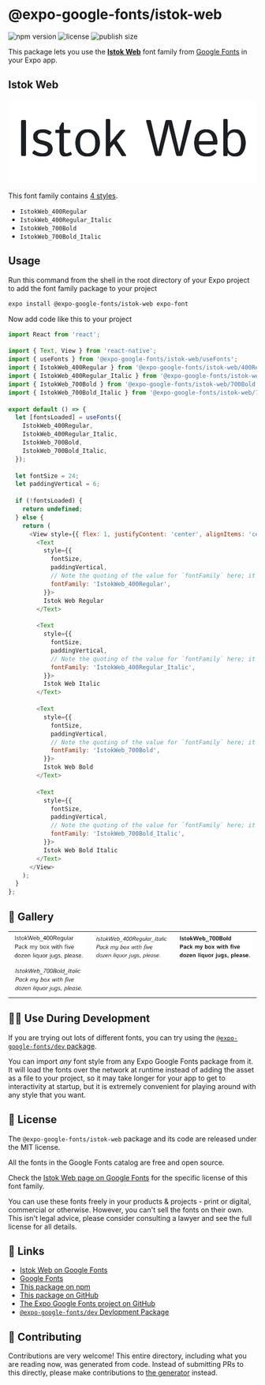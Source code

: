 # @expo-google-fonts/istok-web

![npm version](https://flat.badgen.net/npm/v/@expo-google-fonts/istok-web)
![license](https://flat.badgen.net/github/license/expo/google-fonts)
![publish size](https://flat.badgen.net/packagephobia/install/@expo-google-fonts/istok-web)

This package lets you use the [**Istok Web**](https://fonts.google.com/specimen/Istok+Web) font family from [Google Fonts](https://fonts.google.com/) in your Expo app.

## Istok Web

![Istok Web](./font-family.png)

This font family contains [4 styles](#-gallery).

- `IstokWeb_400Regular`
- `IstokWeb_400Regular_Italic`
- `IstokWeb_700Bold`
- `IstokWeb_700Bold_Italic`

## Usage

Run this command from the shell in the root directory of your Expo project to add the font family package to your project
```sh
expo install @expo-google-fonts/istok-web expo-font
```

Now add code like this to your project
```js
import React from 'react';

import { Text, View } from 'react-native';
import { useFonts } from '@expo-google-fonts/istok-web/useFonts';
import { IstokWeb_400Regular } from '@expo-google-fonts/istok-web/400Regular';
import { IstokWeb_400Regular_Italic } from '@expo-google-fonts/istok-web/400Regular_Italic';
import { IstokWeb_700Bold } from '@expo-google-fonts/istok-web/700Bold';
import { IstokWeb_700Bold_Italic } from '@expo-google-fonts/istok-web/700Bold_Italic';

export default () => {
  let [fontsLoaded] = useFonts({
    IstokWeb_400Regular,
    IstokWeb_400Regular_Italic,
    IstokWeb_700Bold,
    IstokWeb_700Bold_Italic,
  });

  let fontSize = 24;
  let paddingVertical = 6;

  if (!fontsLoaded) {
    return undefined;
  } else {
    return (
      <View style={{ flex: 1, justifyContent: 'center', alignItems: 'center' }}>
        <Text
          style={{
            fontSize,
            paddingVertical,
            // Note the quoting of the value for `fontFamily` here; it expects a string!
            fontFamily: 'IstokWeb_400Regular',
          }}>
          Istok Web Regular
        </Text>

        <Text
          style={{
            fontSize,
            paddingVertical,
            // Note the quoting of the value for `fontFamily` here; it expects a string!
            fontFamily: 'IstokWeb_400Regular_Italic',
          }}>
          Istok Web Italic
        </Text>

        <Text
          style={{
            fontSize,
            paddingVertical,
            // Note the quoting of the value for `fontFamily` here; it expects a string!
            fontFamily: 'IstokWeb_700Bold',
          }}>
          Istok Web Bold
        </Text>

        <Text
          style={{
            fontSize,
            paddingVertical,
            // Note the quoting of the value for `fontFamily` here; it expects a string!
            fontFamily: 'IstokWeb_700Bold_Italic',
          }}>
          Istok Web Bold Italic
        </Text>
      </View>
    );
  }
};

```

## 🔡 Gallery


||||
|-|-|-|
|![IstokWeb_400Regular](./IstokWeb_400Regular.ttf.png)|![IstokWeb_400Regular_Italic](./IstokWeb_400Regular_Italic.ttf.png)|![IstokWeb_700Bold](./IstokWeb_700Bold.ttf.png)||
|![IstokWeb_700Bold_Italic](./IstokWeb_700Bold_Italic.ttf.png)||||


## 👩‍💻 Use During Development

If you are trying out lots of different fonts, you can try using the [`@expo-google-fonts/dev` package](https://github.com/expo/google-fonts/tree/master/font-packages/dev#readme).

You can import *any* font style from any Expo Google Fonts package from it. It will load the fonts
over the network at runtime instead of adding the asset as a file to your project, so it may take longer
for your app to get to interactivity at startup, but it is extremely convenient
for playing around with any style that you want.

## 📖 License

The `@expo-google-fonts/istok-web` package and its code are released under the MIT license.

All the fonts in the Google Fonts catalog are free and open source.

Check the [Istok Web page on Google Fonts](https://fonts.google.com/specimen/Istok+Web) for the specific license of this font family.

You can use these fonts freely in your products & projects - print or digital, commercial or otherwise. However, you can't sell the fonts on their own. This isn't legal advice, please consider consulting a lawyer and see the full license for all details.

## 🔗 Links

- [Istok Web on Google Fonts](https://fonts.google.com/specimen/Istok+Web)
- [Google Fonts](https://fonts.google.com/)
- [This package on npm](https://www.npmjs.com/package/@expo-google-fonts/istok-web)
- [This package on GitHub](https://github.com/expo/google-fonts/tree/master/font-packages/istok-web)
- [The Expo Google Fonts project on GitHub](https://github.com/expo/google-fonts)
- [`@expo-google-fonts/dev` Devlopment Package](https://github.com/expo/google-fonts/tree/master/font-packages/dev)

## 🤝 Contributing

Contributions are very welcome! This entire directory, including what you are reading now, was generated from code. Instead of submitting PRs to this directly, please make contributions to [the generator](https://github.com/expo/google-fonts/tree/master/packages/generator) instead.
